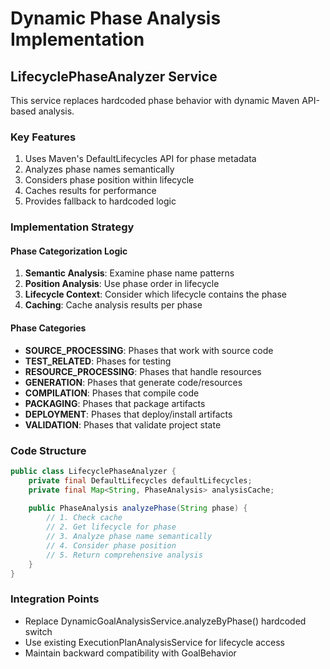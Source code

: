 # Dynamic Phase Analysis Implementation

## LifecyclePhaseAnalyzer Service

This service replaces hardcoded phase behavior with dynamic Maven API-based analysis.

### Key Features
1. Uses Maven's DefaultLifecycles API for phase metadata
2. Analyzes phase names semantically  
3. Considers phase position within lifecycle
4. Caches results for performance
5. Provides fallback to hardcoded logic

### Implementation Strategy

#### Phase Categorization Logic
1. **Semantic Analysis**: Examine phase name patterns
2. **Position Analysis**: Use phase order in lifecycle
3. **Lifecycle Context**: Consider which lifecycle contains the phase
4. **Caching**: Cache analysis results per phase

#### Phase Categories
- **SOURCE_PROCESSING**: Phases that work with source code
- **TEST_RELATED**: Phases for testing
- **RESOURCE_PROCESSING**: Phases that handle resources
- **GENERATION**: Phases that generate code/resources
- **COMPILATION**: Phases that compile code
- **PACKAGING**: Phases that package artifacts
- **DEPLOYMENT**: Phases that deploy/install artifacts
- **VALIDATION**: Phases that validate project state

### Code Structure
```java
public class LifecyclePhaseAnalyzer {
    private final DefaultLifecycles defaultLifecycles;
    private final Map<String, PhaseAnalysis> analysisCache;
    
    public PhaseAnalysis analyzePhase(String phase) {
        // 1. Check cache
        // 2. Get lifecycle for phase
        // 3. Analyze phase name semantically
        // 4. Consider phase position
        // 5. Return comprehensive analysis
    }
}
```

### Integration Points
- Replace DynamicGoalAnalysisService.analyzeByPhase() hardcoded switch
- Use existing ExecutionPlanAnalysisService for lifecycle access
- Maintain backward compatibility with GoalBehavior